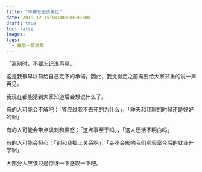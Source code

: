 ```yaml
---
title: "不要忘记说再见"
date: 2019-12-15T04:00:00+08:00
draft: true
toc: false
images:
tags: 
  - 最后一篇文章
---
```


「离别时，不要忘记说再见。」

这是我很早以前给自己定下的承诺，因此，我觉得走之前需要给大家郑重的说一声再见。

我现在都能猜到大家知道后会想说什么了。

有的人可能会不解吧：「答应过我不去死的为什么」，「昨天和我聊的时候还是好好的啊」

有的人可能会带点讽刺和愠怒：「这点事至于吗」，「这人还活不明白吗」

有的人可能会担心：「别和我扯上关系啊」，「会不会影响我们实验室今后的就业升学啊」

大部分人应该只是惊讶一下感叹一下吧。

